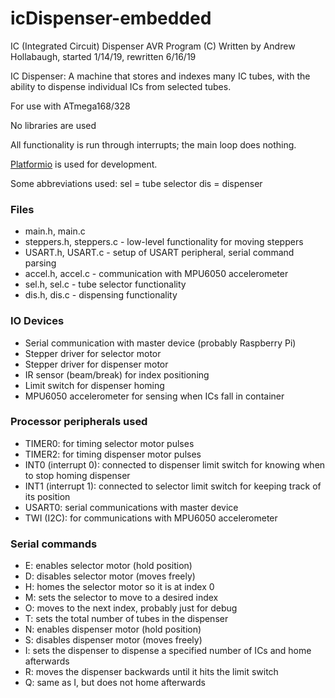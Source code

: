 # icDispenser-embedded
IC (Integrated Circuit) Dispenser AVR Program (C)
Written by Andrew Hollabaugh, started 1/14/19, rewritten 6/16/19

IC Dispenser: A machine that stores and indexes many IC tubes, with the ability to dispense individual ICs from selected tubes.

For use with ATmega168/328

No libraries are used

All functionality is run through interrupts; the main loop does nothing. 

[Platformio](https://github.com/platformio/platformio-core) is used for development.

Some abbreviations used:
sel = tube selector
dis = dispenser

### Files
- main.h, main.c
- steppers.h, steppers.c - low-level functionality for moving steppers
- USART.h, USART.c - setup of USART peripheral, serial command parsing
- accel.h, accel.c - communication with MPU6050 accelerometer
- sel.h, sel.c - tube selector functionality
- dis.h, dis.c - dispensing functionality

### IO Devices
- Serial communication with master device (probably Raspberry Pi)
- Stepper driver for selector motor
- Stepper driver for dispenser motor
- IR sensor (beam/break) for index positioning
- Limit switch for dispenser homing
- MPU6050 accelerometer for sensing when ICs fall in container

### Processor peripherals used
- TIMER0: for timing selector motor pulses
- TIMER2: for timing dispenser motor pulses
- INT0 (interrupt 0): connected to dispenser limit switch for knowing when to stop homing dispenser
- INT1 (interrupt 1): connected to selector limit switch for keeping track of its position
- USART0: serial communications with master device
- TWI (I2C): for communications with MPU6050 accelerometer

### Serial commands
- E: enables selector motor (hold position)
- D: disables selector motor (moves freely)
- H: homes the selector motor so it is at index 0
- M: sets the selector to move to a desired index
- O: moves to the next index, probably just for debug
- T: sets the total number of tubes in the dispenser
- N: enables dispenser motor (hold position)
- S: disables dispenser motor (moves freely)
- I: sets the dispenser to dispense a specified number of ICs and home afterwards
- R: moves the dispenser backwards until it hits the limit switch
- Q: same as I, but does not home afterwards

